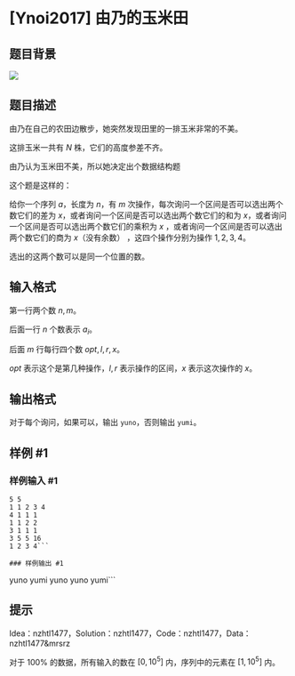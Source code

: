 # [Ynoi2017] 由乃的玉米田

## 题目背景

![](https://cdn.luogu.com.cn/upload/pic/58222.png)

## 题目描述

由乃在自己的农田边散步，她突然发现田里的一排玉米非常的不美。

这排玉米一共有 $N$ 株，它们的高度参差不齐。

由乃认为玉米田不美，所以她决定出个数据结构题
 
这个题是这样的：

给你一个序列 $a$，长度为 $n$，有 $m$ 次操作，每次询问一个区间是否可以选出两个数它们的差为 $x$，或者询问一个区间是否可以选出两个数它们的和为 $x$，或者询问一个区间是否可以选出两个数它们的乘积为 $x$ ，或者询问一个区间是否可以选出两个数它们的商为 $x$（没有余数） ，这四个操作分别为操作 $1,2,3,4$。

选出的这两个数可以是同一个位置的数。

## 输入格式

第一行两个数 $n,m$。

后面一行 $n$ 个数表示 $a_i$。

后面 $m$ 行每行四个数 $opt,l,r,x$。

$opt$ 表示这个是第几种操作，$l,r$ 表示操作的区间，$x$ 表示这次操作的 $x$。

## 输出格式

对于每个询问，如果可以，输出 `yuno`，否则输出 `yumi`。

## 样例 #1

### 样例输入 #1
```
5 5
1 1 2 3 4
4 1 1 1
1 1 2 2
3 1 1 1
3 5 5 16
1 2 3 4```

### 样例输出 #1

```
yuno
yumi
yuno
yuno
yumi```

## 提示

Idea：nzhtl1477，Solution：nzhtl1477，Code：nzhtl1477，Data：nzhtl1477&mrsrz

对于 $100\%$ 的数据，所有输入的数在 $[0,10^5]$ 内，序列中的元素在 $[1,10^5]$ 内。

